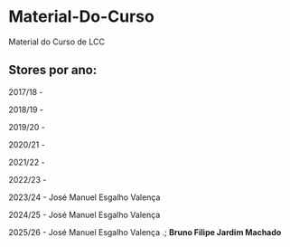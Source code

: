 # Material-Do-Curso
Material do Curso de LCC

## Stores por ano:

2017/18 -

2018/19 - 

2019/20 -

2020/21 -

2021/22 - 

2022/23 - 

2023/24 - José Manuel Esgalho Valença

2024/25 - José Manuel Esgalho Valença

2025/26 - José Manuel Esgalho Valença .; **Bruno Filipe Jardim Machado**
